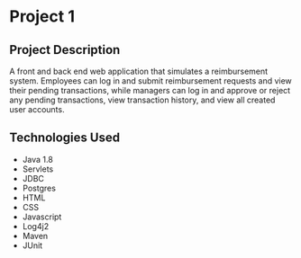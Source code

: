 # Project 1

## Project Description

A front and back end web application that simulates a reimbursement system. Employees can log in and submit reimbursement requests and view their pending transactions, while managers can log in and approve or reject any pending transactions, view transaction history, and view all created user accounts.

## Technologies Used

* Java 1.8
* Servlets
* JDBC
* Postgres
* HTML
* CSS
* Javascript
* Log4j2
* Maven
* JUnit
